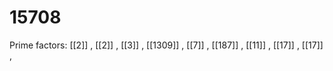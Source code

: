 # 15708

Prime factors: [[2]] , [[2]] , [[3]] , [[1309]] , [[7]] , [[187]] , [[11]] , [[17]] , [[17]] , 
